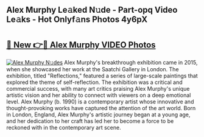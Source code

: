 ## Alex Murphy Le𝚊ked N𝚞de - Part-opq Video Le𝚊ks - Hot Onlyf𝚊ns Photos 4y6pX

# <h2><a href="http://ab51495.deff.icu/?id=Alex+Murphy">🔗 New 👉🔴 Alex Murphy VIDEO Photos</a></h2>

[![Alex Murphy N𝚞des](https://i.imgur.com/rIISA9y.gif)](http://ab51495.deff.icu/?id=Alex+Murphy)
Alex Murphy's breakthrough exhibition came in 2015, when she showcased her work at the Saatchi Gallery in London. The exhibition, titled "Reflections," featured a series of large-scale paintings that explored the theme of self-reflection. The exhibition was a critical and commercial success, with many art critics praising Alex Murphy's unique artistic vision and her ability to connect with viewers on a deep emotional level. Alex Murphy (b. 1990) is a contemporary artist whose innovative and thought-provoking works have captured the attention of the art world. Born in London, England, Alex Murphy's artistic journey began at a young age, and her dedication to her craft has led her to become a force to be reckoned with in the contemporary art scene.
